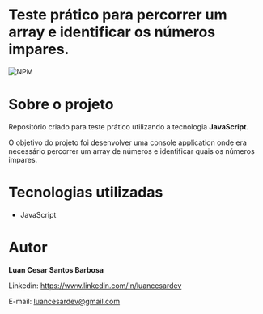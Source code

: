 # Teste prático para percorrer um array e identificar os números impares.
![NPM](https://img.shields.io/npm/l/react)

# Sobre o projeto
Repositório criado para teste prático utilizando a tecnologia <b> JavaScript</b>.

O objetivo do projeto foi desenvolver uma console application onde era necessário percorrer um array de números e identificar quais os números impares.

#

# Tecnologias utilizadas

* JavaScript


# Autor
<b>Luan Cesar Santos Barbosa</b>

Linkedin: https://www.linkedin.com/in/luancesardev

E-mail: luancesardev@gmail.com
